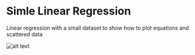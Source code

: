 # Simle Linear Regression 

Linear regression with a small dataset to show how to plot equations and scattered data

![alt text](https://github.com/[username]/[reponame]/blob/[branch]/image.jpg?raw=true)
